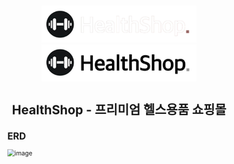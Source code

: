 <p align="center">
  <img src="https://github.com/chanwoo7/health-shop/blob/main/src/main/resources/static/images/logo-with-text-darkmode.png?raw=true#gh-dark-mode-only" width="350">
  <img src="https://github.com/chanwoo7/health-shop/blob/main/src/main/resources/static/images/logo-with-text-lightmode.png?raw=true#gh-light-mode-only" width="350">
</p>
<h1 align="center">HealthShop - 프리미엄 헬스용품 쇼핑몰</h1>

## ERD
<img width="1562" alt="image" src="https://github.com/chanwoo7/health-shop/assets/95745646/dc6b5a85-2759-4c76-8596-b30c198e951f">

